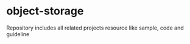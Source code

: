 # object-storage
Repository includes all related projects resource like sample, code and guideline 
